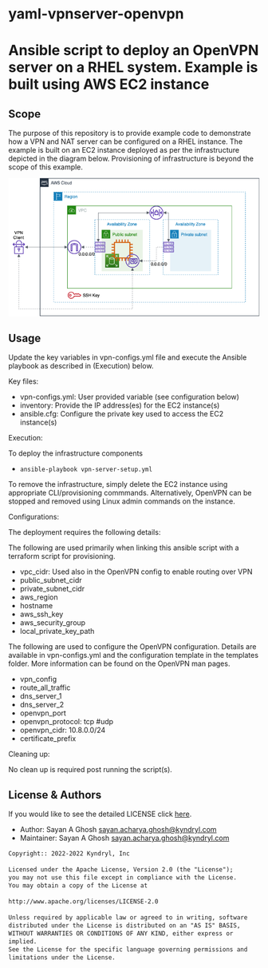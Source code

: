<!-- This should be the location of the title of the repository, normally the short name -->
# yaml-vpnserver-openvpn
# Ansible script to deploy an OpenVPN server on a RHEL system. Example is built using AWS EC2 instance

<!-- Build Status, is a great thing to have at the top of your repository, it shows that you take your CI/CD as first class citizens -->
<!-- [![Build Status](https://travis-ci.org/jjasghar/ibm-cloud-cli.svg?branch=master)](https://travis-ci.org/jjasghar/ibm-cloud-cli) -->

<!-- Not always needed, but a scope helps the user understand in a short sentance like below, why this repo exists -->
## Scope

The purpose of this repository is to provide example code to demonstrate how a VPN and NAT server can be configured on a RHEL instance. The example is built on an EC2 instance deployed as per the infrastructure depicted in the diagram below. Provisioning of infrastructure is beyond the scope of this example.

![](aws_landing_zone.png)
<!-- A more detailed Usage or detailed explaination of the repository here -->
## Usage

Update the key variables in vpn-configs.yml file and execute the Ansible playbook as described in (Execution) below.


Key files:

- vpn-configs.yml: User provided variable (see configuration below)
- inventory: Provide the IP address(es) for the EC2 instance(s)
- ansible.cfg: Configure the private key used to access the EC2 instance(s)

Execution:

To deploy the infrastructure components

- `ansible-playbook vpn-server-setup.yml`

To remove the infrastructure, simply delete the EC2 instance using appropriate CLI/provisioning commmands. Alternatively, OpenVPN can be stopped and removed using Linux admin commands on the instance.

Configurations:

The deployment requires the following details:

The following are used primarily when linking this ansible script with a terraform script for provisioning.

- vpc_cidr: Used also in the OpenVPN config to enable routing over VPN
- public_subnet_cidr
- private_subnet_cidr
- aws_region
- hostname
- aws_ssh_key
- aws_security_group
- local_private_key_path

The following are used to configure the OpenVPN configuration. Details are available in vpn-configs.yml and the configuration template in the templates folder. More information can be found on the OpenVPN man pages.

- vpn_config
- route_all_traffic
- dns_server_1
- dns_server_2
- openvpn_port
- openvpn_protocol: tcp #udp
- openvpn_cidr: 10.8.0.0/24
- certificate_prefix

Cleaning up:

No clean up is required post running the script(s).

<!-- License and Authors is optional here, but gives you the ability to highlight who is involed in the project -->
## License & Authors

If you would like to see the detailed LICENSE click [here](LICENSE).

- Author: Sayan A Ghosh <sayan.acharya.ghosh@kyndryl.com>
- Maintainer: Sayan A Ghosh <sayan.acharya.ghosh@kyndryl.com>

```text
Copyright:: 2022-2022 Kyndryl, Inc

Licensed under the Apache License, Version 2.0 (the "License");
you may not use this file except in compliance with the License.
You may obtain a copy of the License at

http://www.apache.org/licenses/LICENSE-2.0

Unless required by applicable law or agreed to in writing, software
distributed under the License is distributed on an "AS IS" BASIS,
WITHOUT WARRANTIES OR CONDITIONS OF ANY KIND, either express or implied.
See the License for the specific language governing permissions and
limitations under the License.
```
